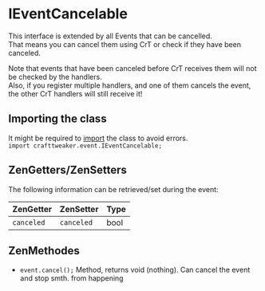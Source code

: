 # IEventCancelable

This interface is extended by all Events that can be cancelled.  
That means you can cancel them using CrT or check if they have been canceled.

Note that events that have been canceled before CrT receives them will not be checked by the handlers.  
Also, if you register multiple handlers, and one of them cancels the event, the other CrT handlers will still receive it!

## Importing the class
It might be required to [import](/AdvancedFunctions/Import/) the class to avoid errors.  
`import crafttweaker.event.IEventCancelable;`


## ZenGetters/ZenSetters
The following information can be retrieved/set during the event:

| ZenGetter       | ZenSetter       | Type                                              |
|-----------------|-----------------|---------------------------------------------------|
| `canceled`      | `canceled`      | bool                                              |


## ZenMethodes
- `event.cancel();` Method, returns void (nothing). Can cancel the event and stop smth. from happening
